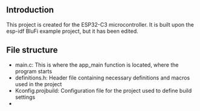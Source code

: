 ## Introduction
This project is created for the ESP32-C3 microcontroller. It is built upon the esp-idf BluFi example project, but it has been edited. 

## File structure
- main.c: This is where the app_main function is located, where the program starts
- definitions.h: Header file containing necessary definitions and macros used in the project
- Kconfig.projbuild: Configuration file for the project used to define build settings
- 
